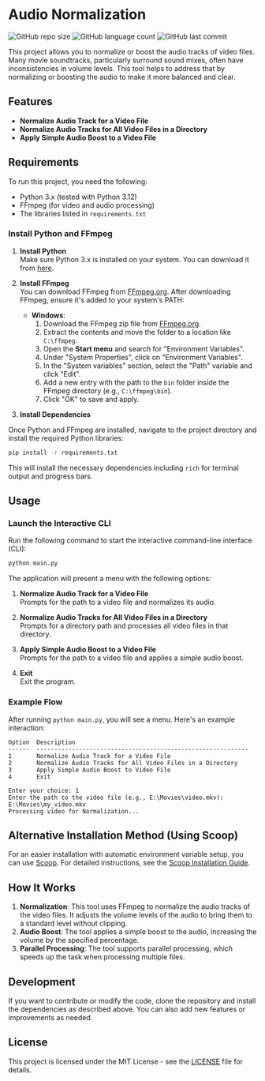 # Audio Normalization

![GitHub repo size](https://img.shields.io/github/repo-size/tonywied17/audio-normalization?style=for-the-badge)
![GitHub language count](https://img.shields.io/github/languages/top/tonywied17/audio-normalization?style=for-the-badge)
![GitHub last commit](https://img.shields.io/github/last-commit/tonywied17/audio-normalization?style=for-the-badge)

This project allows you to normalize or boost the audio tracks of video files. Many movie soundtracks, particularly surround sound mixes, often have inconsistencies in volume levels. This tool helps to address that by normalizing or boosting the audio to make it more balanced and clear.

## Features

- **Normalize Audio Track for a Video File**
- **Normalize Audio Tracks for All Video Files in a Directory**
- **Apply Simple Audio Boost to a Video File**

## Requirements

To run this project, you need the following:

- Python 3.x (tested with Python 3.12)
- FFmpeg (for video and audio processing)
- The libraries listed in `requirements.txt`

### Install Python and FFmpeg

1. **Install Python**  
   Make sure Python 3.x is installed on your system. You can download it from [here](https://www.python.org/downloads/).

2. **Install FFmpeg**  
   You can download FFmpeg from [FFmpeg.org](https://ffmpeg.org/download.html). After downloading FFmpeg, ensure it's added to your system's PATH:

   - **Windows**: 
     1. Download the FFmpeg zip file from [FFmpeg.org](https://ffmpeg.org/download.html).
     2. Extract the contents and move the folder to a location like `C:\ffmpeg`.
     3. Open the **Start menu** and search for "Environment Variables".
     4. Under "System Properties", click on "Environment Variables".
     5. In the "System variables" section, select the "Path" variable and click "Edit".
     6. Add a new entry with the path to the `bin` folder inside the FFmpeg directory (e.g., `C:\ffmpeg\bin`).
     7. Click "OK" to save and apply.

3. **Install Dependencies**

Once Python and FFmpeg are installed, navigate to the project directory and install the required Python libraries:

```bash
pip install -r requirements.txt
```

This will install the necessary dependencies including `rich` for terminal output and progress bars.

## Usage

### Launch the Interactive CLI

Run the following command to start the interactive command-line interface (CLI):

```bash
python main.py
```

The application will present a menu with the following options:

1. **Normalize Audio Track for a Video File**  
   Prompts for the path to a video file and normalizes its audio.

2. **Normalize Audio Tracks for All Video Files in a Directory**  
   Prompts for a directory path and processes all video files in that directory.

3. **Apply Simple Audio Boost to a Video File**  
   Prompts for the path to a video file and applies a simple audio boost.

4. **Exit**  
   Exit the program.

### Example Flow

After running `python main.py`, you will see a menu. Here's an example interaction:

```
Option  Description
------  ------------------------------------------------------------
1       Normalize Audio Track for a Video File
2       Normalize Audio Tracks for All Video Files in a Directory
3       Apply Simple Audio Boost to Video File
4       Exit

Enter your choice: 1
Enter the path to the video file (e.g., E:\Movies\video.mkv): E:\Movies\my_video.mkv
Processing video for Normalization...
```

## Alternative Installation Method (Using Scoop)

For an easier installation with automatic environment variable setup, you can use [Scoop](https://scoop.sh/). For detailed instructions, see the [Scoop Installation Guide](scoop_installation_guide.md).

## How It Works

1. **Normalization**: This tool uses FFmpeg to normalize the audio tracks of the video files. It adjusts the volume levels of the audio to bring them to a standard level without clipping.
2. **Audio Boost**: The tool applies a simple boost to the audio, increasing the volume by the specified percentage.
3. **Parallel Processing**: The tool supports parallel processing, which speeds up the task when processing multiple files.

## Development

If you want to contribute or modify the code, clone the repository and install the dependencies as described above. You can also add new features or improvements as needed.

## License

This project is licensed under the MIT License - see the [LICENSE](LICENSE) file for details.
